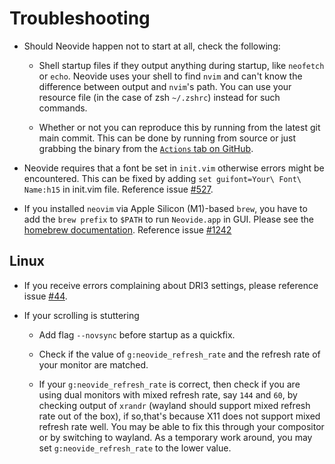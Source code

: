 # Troubleshooting

- Should Neovide happen not to start at all, check the following:

  - Shell startup files if they output anything during startup, like `neofetch` or `echo`.
    Neovide uses your shell to find `nvim` and can't know the difference between output and
    `nvim`'s path. You can use your resource file (in the case of zsh `~/.zshrc`) instead for
    such commands.

  - Whether or not you can reproduce this by running from the latest git main commit.
    This can be done by running from source or just grabbing the binary from the [`Actions` tab on
    GitHub](https://github.com/neovide/neovide/actions/workflows/build.yml).

- Neovide requires that a font be set in `init.vim` otherwise errors might be encountered. This can
  be fixed by adding `set guifont=Your\ Font\ Name:h15` in init.vim file. Reference issue
  [#527](https://github.com/neovide/neovide/issues/527).

- If you installed `neovim` via Apple Silicon (M1)-based `brew`, you have to add the `brew prefix`
  to `$PATH` to run `Neovide.app` in GUI. Please see the
  [homebrew documentation](https://docs.brew.sh/FAQ#my-mac-apps-dont-find-homebrew-utilities).
  Reference issue [#1242](https://github.com/neovide/neovide/pull/1242)

## Linux

- If you receive errors complaining about DRI3 settings, please reference issue
  [#44](https://github.com/neovide/neovide/issues/44#issuecomment-578618052).

- If your scrolling is stuttering

  - Add flag `--novsync` before startup as a quickfix.

  - Check if the value of `g:neovide_refresh_rate` and the refresh rate of your monitor are matched.

  - If your `g:neovide_refresh_rate` is correct, then check if you are using dual monitors with
    mixed refresh rate, say `144` and `60`, by checking output of `xrandr` (wayland should support
    mixed refresh rate out of the box), if so,that's because X11 does not support mixed refresh
    rate well. You may be able to fix this through your compositor or by switching to wayland.
    As a temporary work around, you may set `g:neovide_refresh_rate` to the lower value.
